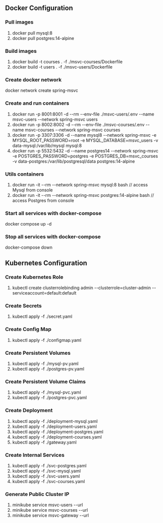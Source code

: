 ## Docker Configuration

### Pull images
1. docker pull mysql:8
2. docker pull postgres:14-alpine

### Build images
1. docker build -t courses . -f ./msvc-courses/Dockerfile
2. docker build -t users . -f ./msvc-users/Dockerfile 

### Create docker network
docker network create spring-msvc

### Create and run  containers
1. docker run -p 8001:8001 -d --rm --env-file ./msvc-users/.env --name msvc-users --network spring-msvc users
2. docker run -p 8002:8002 -d --rm --env-file ./msvc-courses/.env --name msvc-courses --network spring-msvc courses
3. docker run -p 3307:3306 -d  --name mysql8 --network spring-msvc -e MYSQL_ROOT_PASSWORD=root -e MYSQL_DATABASE=msvc_users -v data-mysql:/var/lib/mysql mysql:8
4. docker run -p 5532:5432 -d --name postgres14 --network spring-msvc -e POSTGRES_PASSWORD=postgres -e POSTGRES_DB=msvc_courses -v data-postgres:/var/lib/postgresql/data postgres:14-alpine

### Utils containers
1. docker run -it --rm --network spring-msvc mysql:8 bash // access Mysql from console
2. docker run -it --rm --network spring-msvc postgres:14-alpine bash // access Postgres from console

### Start all services with docker-compose
docker compose up -d

### Stop all services with docker-compose
docker-compose down

## Kubernetes Configuration

### Create Kubernetes Role
1. kubectl create clusterrolebinding admin --clusterrole=cluster-admin --serviceaccount=default:default

### Create Secrets
1. kubectl apply -f ./secret.yaml

### Create Config Map
1. kubectl apply -f ./configmap.yaml

### Create Persistent Volumes
1. kubectl apply -f ./mysql-pv.yaml
2. kubectl apply -f ./postgres-pv.yaml

### Create Persistent Volume Claims
1. kubectl apply -f ./mysql-pvc.yaml
2. kubectl apply -f ./postgres-pvc.yaml

### Create Deployment
1. kubectl apply -f ./deployment-mysql.yaml
2. kubectl apply -f ./deployment-users.yaml
3. kubectl apply -f ./deployment-postgres.yaml
4. kubectl apply -f ./deployment-courses.yaml
5. kubectl apply -f ./gateway.yaml

### Create Internal Services
1. kubectl apply -f ./svc-postgres.yaml
2. kubectl apply -f ./svc-mysql.yaml
3. kubectl apply -f ./svc-users.yaml
4. kubectl apply -f ./svc-courses.yaml

### Generate Public Cluster IP
1. minikube service msvc-users --url
2. minikube service msvc-courses --url
3. minikube service msvc-gateway --url